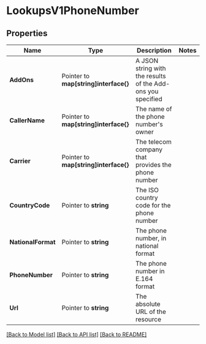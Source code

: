 # LookupsV1PhoneNumber

## Properties
Name | Type | Description | Notes
------------ | ------------- | ------------- | -------------
**AddOns** | Pointer to **map[string]interface{}** | A JSON string with the results of the Add-ons you specified |
**CallerName** | Pointer to **map[string]interface{}** | The name of the phone number's owner |
**Carrier** | Pointer to **map[string]interface{}** | The telecom company that provides the phone number |
**CountryCode** | Pointer to **string** | The ISO country code for the phone number |
**NationalFormat** | Pointer to **string** | The phone number, in national format |
**PhoneNumber** | Pointer to **string** | The phone number in E.164 format |
**Url** | Pointer to **string** | The absolute URL of the resource |

[[Back to Model list]](../README.md#documentation-for-models) [[Back to API list]](../README.md#documentation-for-api-endpoints) [[Back to README]](../README.md)



